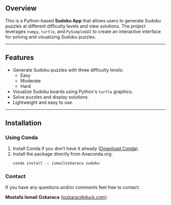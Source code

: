 ## Overview

This is a Python-based **Sudoku App** that allows users to generate Sudoku puzzles at different difficulty levels and view solutions. The project leverages `numpy`, `turtle`, and `PySimpleGUI` to create an interactive interface for solving and visualizing Sudoku puzzles.

---

## Features

- Generate Sudoku puzzles with three difficulty levels:
  - Easy
  - Moderate
  - Hard
- Visualize Sudoku boards using Python's `turtle` graphics.
- Solve puzzles and display solutions.
- Lightweight and easy to use.

---

## Installation

### Using Conda
1. Install Conda if you don’t have it already ([Download Conda](https://docs.conda.io/en/latest/miniconda.html)).
2. Install the package directly from Anaconda.org:
   ```bash
   conda install -c ismailozkaraca sudoku

### Contact
If you have any questions and/or comments feel free to contact:

$`\mathbf{Mustafa\ Ismail\ Ozkaraca}`$ (iozkarac@duck.com).
